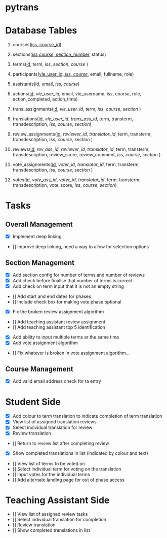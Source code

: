 # pytrans

# Database Tables
1. courses(<ins>iss, course_id</ins>)
2. sections(<ins>*iss*,*course*, section_number</ins>, status)
3. terms(<ins>id</ins>, term, *iss*, *section*, *course* )

4. participants(<ins>vle_user_id, *iss*, *course*</ins>, email, fullname, role)
5. assistants(<ins>id</ins>, email, *iss*, *course*)

6. actions(<ins>id</ins>, *vle_user_id*, email, vle_username, *iss*, *course*, role, action_completed, action_time)

7. trans_assignments(<ins>id</ins>, *vle_user_id*, term, *iss*, *course*, *section* )
8. translations(<ins>id</ins>, *vle_user_id*, *trans_ass_id*, term, transterm, transdescription, *iss*, *course*, *section*)

9. review_assignments(<ins>id</ins>, *reviewer_id*, *translator_id*, term, transterm, transdescription, *iss*, *course*, *section* )
10. reviews(<ins>id</ins>, *rev_ass_id*, *reviewer_id*, *translator_id*, term, transterm, transdescription, review_score, review_comment, *iss*, *course*, *section* )

11. vote_assignments(<ins>id</ins>, *voter_id*, *translator_id*, term, transterm, transdescription, *iss*, *course*, *section* )
12. votes(<ins>id</ins>, *vote_ass_id*, *voter_id*, *translator_id*, term, transterm, transdescription, vote_score, *iss*, *course*, *section*)


# Tasks

## Overall Management
- [X] Implement deep linking
- [] Improve deep linking, need a way to allow for selection options

## Section Management

- [X] Add section config for number of terms and number of reviews
- [X] Add check before finalise that number of terms is correct
- [X] Add check on term input that it is not an empty string
- [] Add start and end dates for phases
- [] Include check box for making vote phase optional
- [X] Fix the broken review assignment algorithm
- [] Add teaching assistant review assignment
- [] Add teaching assistant top 5 identification
- [X] Add ability to input multiple terms ar the same time
- [X] Add vote assignment algorithm
- [] Fix whatever is broken in vote assignment algorithm...
## Course Management

- [X] Add valid email address check for ta entry



# Student Side
- [X] Add colour to term translation to indicate completion of term translation
- [X] View list of assigned translation reviews
- [X] Select individual translation for review
- [X] Review translation
- [] Return to review list after completing review
- [X] Show completed translations in list (indicated by colour and text)
- [] View list of terms to be voted on
- [] Select individual term for voting on the translation
- [] Input votes for the individual terms
- [] Add alternate landing page for out of phase access

# Teaching Assistant Side

- [] View list of assigned review tasks
- [] Select individual translation for completion
- [] Review translation
- [] Show completed translations in list